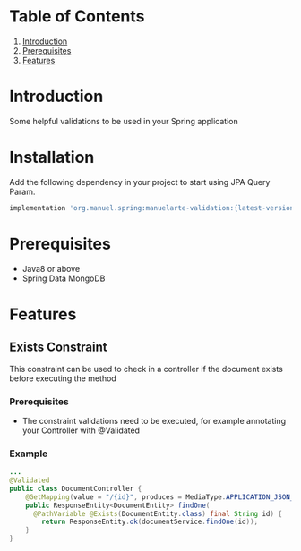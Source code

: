 # Table of Contents
1. [Introduction](#introduction)
2. [Prerequisites](#prerequisites)
3. [Features](#featires)

# Introduction

Some helpful validations to be used in your Spring application

# Installation

Add the following dependency in your project to start using JPA Query Param.

```bash
implementation 'org.manuel.spring:manuelarte-validation:{latest-version}'
```

# Prerequisites

- Java8 or above
- Spring Data MongoDB

# Features

## Exists Constraint

This constraint can be used to check in a controller if the document exists before executing the method

### Prerequisites

- The constraint validations need to be executed, for example annotating your Controller with @Validated

### Example

```java
...
@Validated
public class DocumentController {
    @GetMapping(value = "/{id}", produces = MediaType.APPLICATION_JSON_VALUE)
    public ResponseEntity<DocumentEntity> findOne(
      @PathVariable @Exists(DocumentEntity.class) final String id) {
        return ResponseEntity.ok(documentService.findOne(id));
    }
}
```